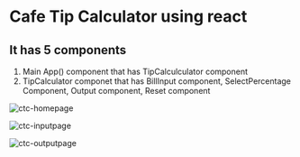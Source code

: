 # Cafe Tip Calculator using react

## It has 5 components

1. Main App() component that has TipCalculculator component
2. TipCalculator componet that has BillInput component, SelectPercentage Component, Output component, Reset component

![ctc-homepage](https://github.com/zangpodawa/cafe-tip-caluclator/assets/32727869/7e566221-5c94-4eb3-b1fc-ad4ceb01b2c8)


![ctc-inputpage](https://github.com/zangpodawa/cafe-tip-caluclator/assets/32727869/2606218c-4d05-4ef3-aef9-35a7913ccfe6)


![ctc-outputpage](https://github.com/zangpodawa/cafe-tip-caluclator/assets/32727869/2cdd860c-1b11-4dd5-bc74-b56929b43637)
